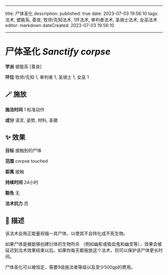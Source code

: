 
---
title: 尸体圣化
description: 
published: true
date: 2023-07-03 19:56:10
tags: 法术, 塑能系, 善良, 牧师/先知法术, 1环法术, 审判者法术, 圣骑士法术, 女巫法术
editor: markdown
dateCreated: 2023-07-03 19:56:10

---

# **尸体圣化** *Sanctify corpse*

**学派** 塑能系 \[善良\] 

**环位** 牧师/先知 1, 审判者 1, 圣骑士 1, 女巫 1

## 🪄 施放

**施法时间** 1 标准动作

**成分** 语言, 姿势, 材料, 圣徽

## ✨ 效果 

**目标** 接触到的尸体 

**范围** corpse touched

**距离** 接触  

**持续时间** 24小时 

**豁免** 无

**法术抗力** 否

## 📖 描述

该法术会用正能量祝福一具尸体，以使其不会转化成不死生物。

如果尸体是被能够创建衍体的生物所杀 （例如幽影或吸血鬼和幽灵等），效果会被延迟到法术效果结束以后。如果你每天都施放这个法术，则可以保护该尸体更长时间。

尸体圣化可以被恒定，需要9级施法者等级以及至少500gp的费用。
    